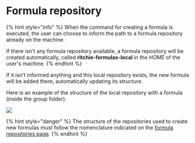 # Formula repository

{% hint style="info" %}
When the command for creating a formula is executed, the user can choose to inform the path to a formula repository already on the machine.

 If there isn't any formula repository available, a formula repository will be created automatically, called **ritchie-formulas-local** in the _HOME_ of the user's machine.
{% endhint %}

If it isn't informed anything and this local repository exists, the new formula will be added there, automatically updating its structure. 

Here is an example of the structure of the local repository with a formula \(inside the group folder\).

![](https://lh3.googleusercontent.com/Tz7C28jLzbXdqABAVo1BUWXr_uMkBcIxwsEXvze8OYVOU3Gs6mLoMhIF5EFYp6bq7bQjE8wvyuFxLWR5Qx2xBLSCnLorRc9kc6DWZVHQu09P_WV4BL4TkQ4SsWrCez0nEmqCSiD4)



{% hint style="danger" %}
The structure of the repositories used to create new formulas must follow the nomenclature indicated on the [formula repositories page](../structure/formula-repositories.md).
{% endhint %}

